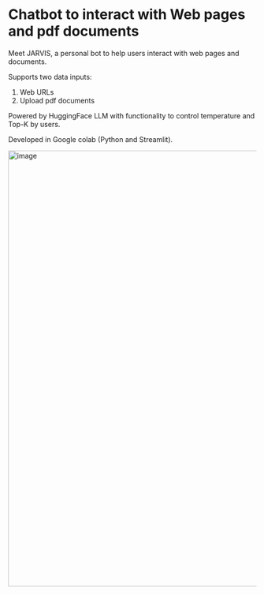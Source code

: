 # Chatbot to interact with Web pages and pdf documents 
Meet JARVIS, a personal bot to help users interact with web pages and documents. 

Supports two data inputs:
1. Web URLs
2. Upload pdf documents

Powered by HuggingFace LLM with functionality to control temperature and Top-K by users. 

Developed in Google colab (Python and Streamlit). 

<img width="884" alt="image" src="https://github.com/muskankhaneja/Chat_With_Document_Using_Langchain/assets/13074789/f854bb3c-7d8f-4fc1-a657-690d804891c2">
